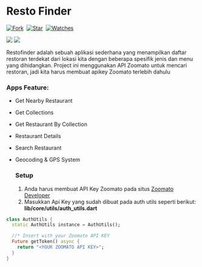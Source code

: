 # Resto Finder

[![Fork](https://img.shields.io/github/forks/yusriltakeuchi/restofinder?style=social)](https://github.com/yusriltakeuchi/restofinder/fork)&nbsp; [![Star](https://img.shields.io/github/stars/yusriltakeuchi/restofinder?style=social)](https://github.com/yusriltakeuchi/restofinder/star)&nbsp; [![Watches](https://img.shields.io/github/watchers/yusriltakeuchi/restofinder?style=social)](https://github.com/yusriltakeuchi/restofinder/)&nbsp;


<p><img  src="https://i.ibb.co/59cLNmp/cover.png"/>
<img  src="https://i.imgur.com/JGHM4uM.png"/></p>

Restofinder adalah sebuah aplikasi sederhana yang menampilkan daftar restoran terdekat dari lokasi kita dengan beberapa spesifik jenis dan menu yang dihidangkan. Project ini menggunakan API Zoomato untuk mencari restoran, jadi kita harus membuat apikey Zoomato terlebih dahulu


### Apps Feature:

- Get Nearby Restaurant 
- Get Collections
- Get Restaurant By Collection
- Restaurant Details
- Search Restaurant
- Geocoding & GPS System
 

  ### Setup
  1. Anda harus membuat API Key Zoomato pada situs <a href="https://developers.zomato.com/api?lang=id">Zoomato Developer</a>
  2. Masukkan Api Key yang sudah dibuat pada auth utils seperti berikut:
	 **lib/core/utils/auth_utils.dart**
```dart
class AuthUtils {
  static AuthUtils instance = AuthUtils();

  //* Insert with your Zoomato API KEY
  Future getToken() async {
    return "<YOUR ZOOMATO API KEY>";
  }
}
```

